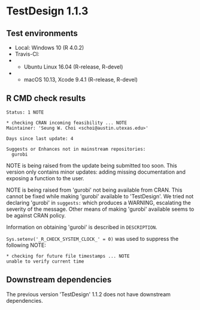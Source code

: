 # TestDesign 1.1.3

## Test environments

* Local: Windows 10 (R 4.0.2)
* Travis-CI:
* * Ubuntu Linux 16.04 (R-release, R-devel)
* * macOS 10.13, Xcode 9.4.1 (R-release, R-devel)

## R CMD check results

```
Status: 1 NOTE

* checking CRAN incoming feasibility ... NOTE
Maintainer: 'Seung W. Choi <schoi@austin.utexas.edu>'

Days since last update: 4

Suggests or Enhances not in mainstream repositories:
  gurobi
```

NOTE is being raised from the update being submitted too soon. This version only contains minor updates: adding missing documentation and exposing a function to the user.

NOTE is being raised from 'gurobi' not being available from CRAN. This cannot be fixed while making 'gurobi' available to 'TestDesign'. We tried not declaring 'gurobi' in `suggests:` which produces a WARNING, escalating the severity of the message. Other means of making 'gurobi' available seems to be against CRAN policy.

Information on obtaining 'gurobi' is described in `DESCRIPTION`.

`Sys.setenv('_R_CHECK_SYSTEM_CLOCK_' = 0)` was used to suppress the following NOTE:

```
* checking for future file timestamps ... NOTE
unable to verify current time
```

## Downstream dependencies

The previous version 'TestDesign' 1.1.2 does not have downstream dependencies.
